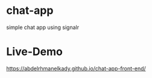 # chat-app
simple chat app using signalr

# Live-Demo
https://abdelrhmanelkady.github.io/chat-app-front-end/
